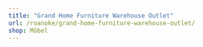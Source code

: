 ```yaml
---
title: "Grand Home Furniture Warehouse Outlet"
url: /roanoke/grand-home-furniture-warehouse-outlet/
shop: Möbel
---
```

